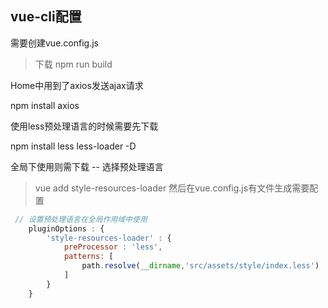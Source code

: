 ## vue-cli配置 

需要创建vue.config.js

> 下载 npm run build

Home中用到了axios发送ajax请求

npm install axios

使用less预处理语言的时候需要先下载

npm install less less-loader -D


全局下使用则需下载 -- 选择预处理语言
> vue add style-resources-loader
然后在vue.config.js有文件生成需要配置

```js
 // 设置预处理语言在全局作用域中使用
    pluginOptions : {
        'style-resources-loader' : {
            preProcessor : 'less',
            patterns: [
                path.resolve(__dirname,'src/assets/style/index.less')
            ]
        }
    }
```